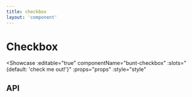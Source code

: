 ```yaml
---
title: checkbox
layout: 'component'
---
```


<script setup>
const slots = {
	default: {description: 'checkbox label'}
}
const props = {
	modelValue: {type: 'string', description: 'powers v-model'},
	type: {type: 'string', default: 'text', description: 'native input element type attribute'},
	label: {type: 'string', description: 'checkbox label, prefer to use default slot'},
	disabled: {type: 'boolean', default: false},
	readonly: {type: 'boolean', default: false},
}
const events = {
	'update:modelValue': {}
}
const style = {
	'--checkbox-shape': {type: 'enum', values: ['checkbox', 'switch'], default: 'checkbox'},
}
</script>

# Checkbox

<Showcase
	:editable="true"
	componentName="bunt-checkbox"
	:slots="{default: 'check me out!'}"
	:props="props"
	:style="style"
></Showcase>

## API

<ApiDocs :slots="slots" :props="props" :events="events" :style="style"/>
